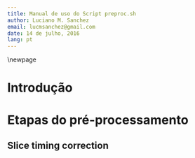 ```yaml
---
title: Manual de uso do Script preproc.sh
author: Luciano M. Sanchez
email: lucmsanchez@gmail.com
date: 14 de julho, 2016
lang: pt
---
```


\newpage

# Introdução

 <!-- incluir aqui imagem do fluxograma -->

# Etapas do pré-processamento

## Slice timing correction

